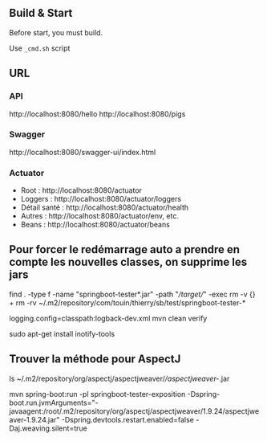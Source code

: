 ## Build & Start
Before start, you must build.

Use `_cmd.sh` script

## URL
### API

http://localhost:8080/hello
http://localhost:8080/pigs

### Swagger
http://localhost:8080/swagger-ui/index.html


### Actuator
- Root : http://localhost:8080/actuator
- Loggers : http://localhost:8080/actuator/loggers
- Détail santé : http://localhost:8080/actuator/health
- Autres : http://localhost:8080/actuator/env, etc.
- Beans : http://localhost:8080/actuator/beans


## Pour forcer le redémarrage auto a prendre en compte les nouvelles classes, on supprime les jars

find . -type f -name "springboot-tester*.jar" -path "*/target/*" -exec rm -v {} +
rm -rv ~/.m2/repository/com/touin/thierry/sb/test/springboot-tester-*



logging.config=classpath:logback-dev.xml
mvn clean verify

sudo apt-get install inotify-tools

## Trouver la méthode pour AspectJ 
ls ~/.m2/repository/org/aspectj/aspectjweaver/*/aspectjweaver-*.jar

mvn spring-boot:run -pl springboot-tester-exposition -Dspring-boot.run.jvmArguments="-javaagent:/root/.m2/repository/org/aspectj/aspectjweaver/1.9.24/aspectjweaver-1.9.24.jar" -Dspring.devtools.restart.enabled=false -Daj.weaving.silent=true






